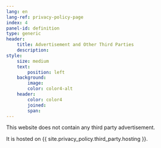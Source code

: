 ```yaml
---
lang: en
lang-ref: privacy-policy-page
index: 4
panel-id: definition
type: generic
header:
    title: Advertisement and Other Third Parties
    description:
style:
    size: medium
    text:
        position: left
    background:
        image:
        color: color4-alt
    header:
        color: color4
        joined:
        span:
---
```

<div class="inner">
    <p>This website does not contain any third party advertisement.</p>
    <p>It is hosted on {{ site.privacy_policy.third_party.hosting }}.</p>
</div>
